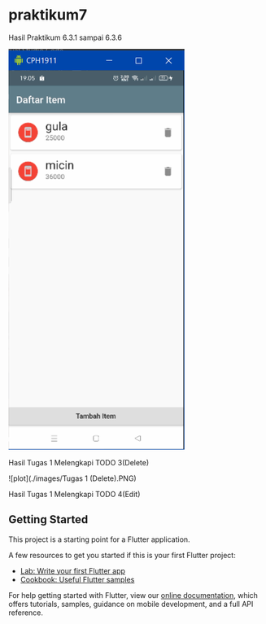 # praktikum7

Hasil Praktikum 6.3.1 sampai 6.3.6

![plot](./images/praktikum.PNG)

Hasil Tugas 1 Melengkapi TODO 3(Delete)

![plot](./images/Tugas 1 (Delete).PNG)

Hasil Tugas 1 Melengkapi TODO 4(Edit)

## Getting Started

This project is a starting point for a Flutter application.

A few resources to get you started if this is your first Flutter project:

- [Lab: Write your first Flutter app](https://flutter.dev/docs/get-started/codelab)
- [Cookbook: Useful Flutter samples](https://flutter.dev/docs/cookbook)

For help getting started with Flutter, view our
[online documentation](https://flutter.dev/docs), which offers tutorials,
samples, guidance on mobile development, and a full API reference.
